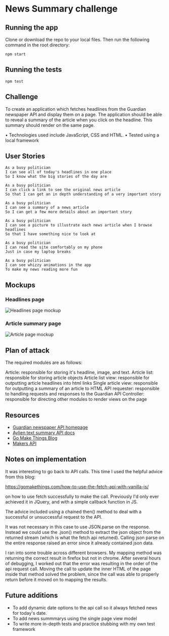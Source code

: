 # News Summary challenge

## Running the app

Clone or download the repo to your local files. Then run the following command in the root directory:

```
npm start
```

## Running the tests

```
npm test
```

## Challenge

To create an application which fetches headlines from the Guardian newspaper API and display them on a page. The application should be able to reveal a summary of the article when you click on the headline. This summary should render on the same page.

• Technologies used include JavaScript, CSS and HTML. • Tested using a local framework

## User Stories

```
As a busy politician
I can see all of today's headlines in one place
So I know what the big stories of the day are
```

```
As a busy politician
I can click a link to see the original news article
So that I can get an in depth understanding of a very important story
```

```
As a busy politician
I can see a summary of a news article
So I can get a few more details about an important story
```

```
As a busy politician
I can see a picture to illustrate each news article when I browse headlines
So that I have something nice to look at
```

```
As a busy politician
I can read the site comfortably on my phone
Just in case my laptop breaks
```

```
As a busy politician
I can see whizzy animations in the app
To make my news reading more fun
```

## Mockups

### Headlines page

![Headlines page mockup](/images/news-summary-project-headlines-page-mockup.png)

### Article summary page

![Article page mockup](/images/news-summary-project-article-page-mockup.png)

## Plan of attack

The required modules are as follows:

Article: responsible for storing it's headline, image, and text.
Article list: responsible for storing article objects
Article list view: responsible for outputting article headlines into html links
Single article view: responsible for outputting a summary of an article to HTML
API requester: responsible to handling requests and responses to the Guardian API
Controller: responsible for directing other modules to render views on the page

## Resources

* [Guardian newspaper API homepage](http://open-platform.theguardian.com/documentation/)
* [Aylien text summary API docs](http://docs.aylien.com/docs/summarize)
* [Go Make Things Blog](https://gomakethings.com/how-to-use-the-fetch-api-with-vanilla-js/)
* [Makers API](https://github.com/makersacademy/news-summary-api)

## Notes on implementation

It was interesting to go back to API calls. This time I used the helpful advice from this blog:

https://gomakethings.com/how-to-use-the-fetch-api-with-vanilla-js/

on how to use fetch successfully to make the call. Previously I'd only ever achieved it in JQuery, and with a simple callback function in JS.

The advice included using a chained then() method to deal with a successful or unsuccessful request to the API.

It was not necessary in this case to use JSON.parse on the response. Instead we could use the .json() method to extract the json object from the returned stream (which is what the fetch api returned). Calling json parse on the entire response raised an error since it already contained json data.

I ran into some trouble across different browsers. My mapping method was returning the correct result in firefox but not in chrome. After several hours of debugging, I worked out that the error was resulting in the order of the api request call. Moving the call to update the inner HTML of the page inside that method solved the problem, since the call was able to properly return before it moved on to mapping the results.

## Future additions
* To add dynamic date options to the api call so it always fetched news for today's date.
* To add news summmarys using the single page view model
* To write more in-depth tests and practice stubbing with my own test framework
